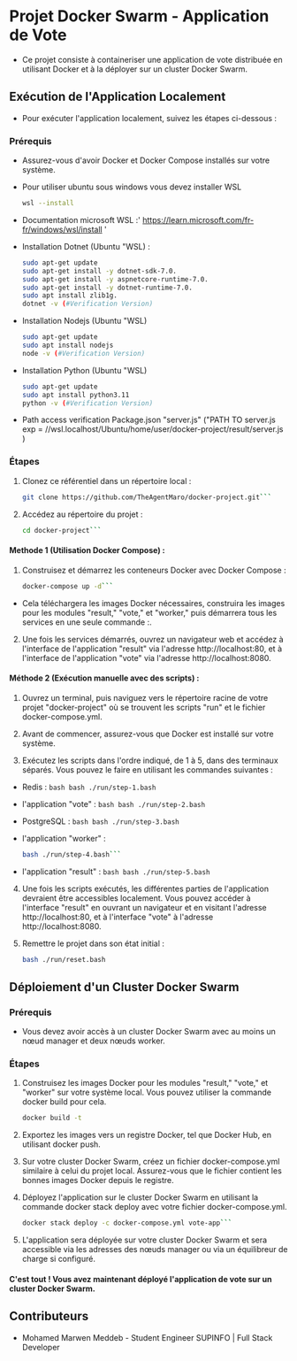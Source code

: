 # Projet Docker Swarm - Application de Vote

- Ce projet consiste à containeriser une application de vote distribuée en utilisant Docker et à la déployer sur un cluster Docker Swarm.

## Exécution de l'Application Localement

- Pour exécuter l'application localement, suivez les étapes ci-dessous :

### Prérequis

- Assurez-vous d'avoir Docker et Docker Compose installés sur votre système.
- Pour utiliser ubuntu sous windows vous devez installer WSL

   ```bash
   wsl --install

- Documentation microsoft WSL :' https://learn.microsoft.com/fr-fr/windows/wsl/install '

- Installation Dotnet (Ubuntu "WSL) :
    ```bash
    sudo apt-get update
    sudo apt-get install -y dotnet-sdk-7.0.
    sudo apt-get install -y aspnetcore-runtime-7.0.
    sudo apt-get install -y dotnet-runtime-7.0.
    sudo apt install zlib1g.
    dotnet -v (#Verification Version)

- Installation Nodejs (Ubuntu "WSL)
    ```bash
    sudo apt-get update
    sudo apt install nodejs
    node -v (#Verification Version)

- Installation Python (Ubuntu "WSL)
    ```bash
    sudo apt-get update
    sudo apt install python3.11
    python -v (#Verification Version)

- Path access verification Package.json  "server.js" ("PATH TO server.js exp = //wsl.localhost/Ubuntu/home/user/docker-project/result/server.js )


### Étapes


1. Clonez ce référentiel dans un répertoire local :

   ```bash
   git clone https://github.com/TheAgentMaro/docker-project.git```

2. Accédez au répertoire du projet :

   ```bash
   cd docker-project```

#### Methode 1 (Utilisation Docker Compose) :

1. Construisez et démarrez les conteneurs Docker avec Docker Compose :

   ```bash
   docker-compose up -d```

- Cela téléchargera les images Docker nécessaires, construira les images pour les modules "result," "vote," et "worker," puis démarrera tous les services en une seule commande :.

2. Une fois les services démarrés, ouvrez un navigateur web et accédez à l'interface de l'application "result" via l'adresse http://localhost:80, et à l'interface de l'application "vote" via l'adresse http://localhost:8080.

#### Méthode 2 (Exécution manuelle avec des scripts) :

1.  Ouvrez un terminal, puis naviguez vers le répertoire racine de votre projet "docker-project" où se trouvent les scripts "run" et le fichier docker-compose.yml.

2.  Avant de commencer, assurez-vous que Docker est installé sur votre système.

3.  Exécutez les scripts dans l'ordre indiqué, de 1 à 5, dans des terminaux séparés. Vous pouvez le faire en utilisant les commandes suivantes :

- Redis :
      ```bash
      bash ./run/step-1.bash```

- l'application "vote" :
      ```bash
      bash ./run/step-2.bash```

- PostgreSQL :
      ```bash
      bash ./run/step-3.bash```

-  l'application "worker" :
      ```bash
      bash ./run/step-4.bash```

- l'application "result" :
      ```bash
      bash ./run/step-5.bash```

4. Une fois les scripts exécutés, les différentes parties de l'application devraient être accessibles localement. Vous pouvez accéder à l'interface "result" en ouvrant un navigateur et en visitant l'adresse http://localhost:80, et à l'interface "vote" à l'adresse http://localhost:8080.

5. Remettre le projet dans son état initial :
      ```bash
    bash ./run/reset.bash

## Déploiement d'un Cluster Docker Swarm

### Prérequis

- Vous devez avoir accès à un cluster Docker Swarm avec au moins un nœud manager et deux nœuds worker.

### Étapes

1. Construisez les images Docker pour les modules "result," "vote," et "worker" sur votre système local. Vous pouvez utiliser la commande docker build pour cela.

      ```bash
    docker build -t

2. Exportez les images vers un registre Docker, tel que Docker Hub, en utilisant docker push.

3. Sur votre cluster Docker Swarm, créez un fichier docker-compose.yml similaire à celui du projet local. Assurez-vous que le fichier contient les bonnes images Docker depuis le registre.

4. Déployez l'application sur le cluster Docker Swarm en utilisant la commande docker stack deploy avec votre fichier docker-compose.yml.

   ```bash
   docker stack deploy -c docker-compose.yml vote-app```

5. L'application sera déployée sur votre cluster Docker Swarm et sera accessible via les adresses des nœuds manager ou via un équilibreur de charge si configuré.

#### C'est tout ! Vous avez maintenant déployé l'application de vote sur un cluster Docker Swarm.

## Contributeurs

- Mohamed Marwen Meddeb - Student Engineer SUPINFO | Full Stack Developer



